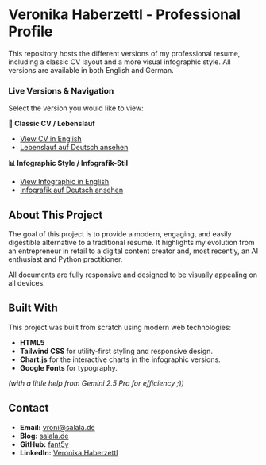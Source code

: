 # **Veronika Haberzettl \- Professional Profile**

This repository hosts the different versions of my professional resume, including a classic CV layout and a more visual infographic style. All versions are available in both English and German.

### **Live Versions & Navigation**

Select the version you would like to view:

**📄 Classic CV / Lebenslauf**

* [View CV in English](https://fant5y.github.io/professional-profile/cv_english.html)  
* [Lebenslauf auf Deutsch ansehen](https://fant5y.github.io/professional-profile/cv_german.html)

**📊 Infographic Style / Infografik-Stil**

* [View Infographic in English](https://fant5y.github.io/professional-profile/resume_english.html)  
* [Infografik auf Deutsch ansehen](https://fant5y.github.io/professional-profile/resume_german.html)

## **About This Project**

The goal of this project is to provide a modern, engaging, and easily digestible alternative to a traditional resume. It highlights my evolution from an entrepreneur in retail to a digital content creator and, most recently, an AI enthusiast and Python practitioner.

All documents are fully responsive and designed to be visually appealing on all devices.

## **Built With**

This project was built from scratch using modern web technologies:

* **HTML5**  
* **Tailwind CSS** for utility-first styling and responsive design.  
* **Chart.js** for the interactive charts in the infographic versions.  
* **Google Fonts** for typography.

 *(with a little help from Gemini 2.5 Pro for efficiency ;))*

## **Contact**

* **Email:** [vroni@salala.de](mailto:vroni@salala.de)  
* **Blog:** [salala.de](https://salala.de)  
* **GitHub:** [fant5y](https://github.com/fant5y)  
* **LinkedIn:** [Veronika Haberzettl](https://www.linkedin.com/in/veronika-haberzettl-84ab0266)
